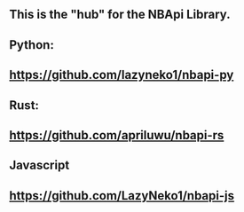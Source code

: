 This is the "hub" for the NBApi Library.
-----------------------
Python:
-----------------------
https://github.com/lazyneko1/nbapi-py
-----------------------
Rust:
-----------------------
https://github.com/apriluwu/nbapi-rs
-----------------------
Javascript
-----------------------
https://github.com/LazyNeko1/nbapi-js
-----------------------
